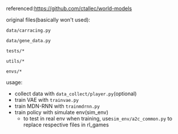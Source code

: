 referenced:https://github.com/ctallec/world-models

original files(basically won't used): 

	data/carracing.py
	
	data/gene_data.py
	
	tests/*
	
	utils/*
	
	envs/*

usage: 

* collect data with `data_collect/player.py`(optional)
* train VAE with `trainvae.py`
* train MDN-RNN with `trainmdrnn.py`
* train policy with simulate env(sim_env)
    * to test in real env when training, use`sim_env/a2c_common.py`  to replace respective files in rl_games

